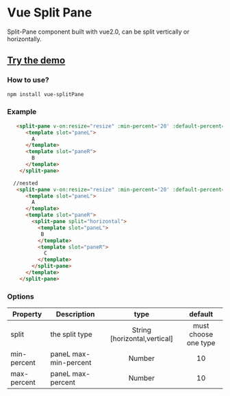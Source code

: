 # Vue Split Pane

Split-Pane component built with vue2.0, can be split vertically or horizontally.

## [Try the demo](http://panjiachen.github.io/split-pane/demo/index.html)

### How to use?
```bash
npm install vue-splitPane
```

### Example

```html
   <split-pane v-on:resize="resize" :min-percent='20' :default-percent='30' split="vertical">
      <template slot="paneL">
        A
      </template>
      <template slot="paneR">
        B
      </template>
    </split-pane>
```

```html
  //nested
   <split-pane v-on:resize="resize" :min-percent='20' :default-percent='30' split="vertical">
      <template slot="paneL">
        A
      </template>
      <template slot="paneR">
        <split-pane split="horizontal">
          <template slot="paneL">
           B
          </template>
          <template slot="paneR">
            C
          </template>
        </split-pane>
      </template>
    </split-pane>
```

### Options
|    Property    |    Description   |   type   |	default	|
| -----------------  | ---------------- | :--------: | :----------: |
| split       | the split type |String [horizontal,vertical] |must choose one type |
| min-percent         | paneL max-min-percent  |Number | 10 |
| max-percent         | paneL max-percent  |Number | 10 |


